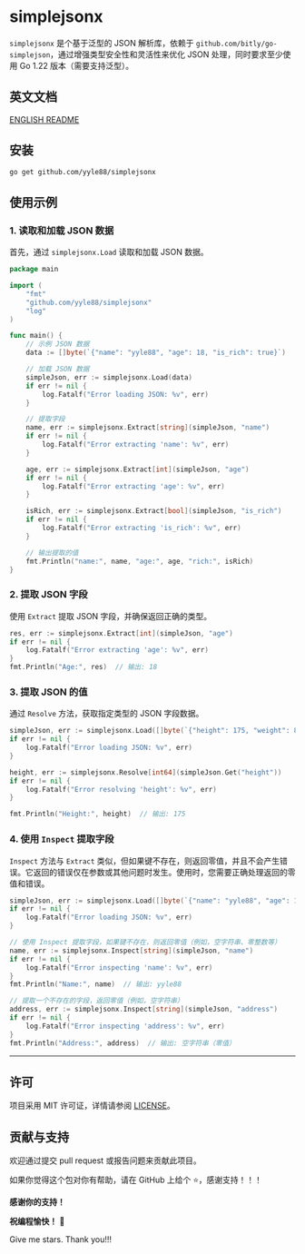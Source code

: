 # simplejsonx

`simplejsonx` 是个基于泛型的 JSON 解析库，依赖于 `github.com/bitly/go-simplejson`，通过增强类型安全性和灵活性来优化 JSON 处理，同时要求至少使用 Go 1.22 版本（需要支持泛型）。

## 英文文档

[ENGLISH README](README.md)

## 安装

```bash
go get github.com/yyle88/simplejsonx
```

## 使用示例

### 1. 读取和加载 JSON 数据

首先，通过 `simplejsonx.Load` 读取和加载 JSON 数据。

```go
package main

import (
	"fmt"
	"github.com/yyle88/simplejsonx"
	"log"
)

func main() {
	// 示例 JSON 数据
	data := []byte(`{"name": "yyle88", "age": 18, "is_rich": true}`)

	// 加载 JSON 数据
	simpleJson, err := simplejsonx.Load(data)
	if err != nil {
		log.Fatalf("Error loading JSON: %v", err)
	}

	// 提取字段
	name, err := simplejsonx.Extract[string](simpleJson, "name")
	if err != nil {
		log.Fatalf("Error extracting 'name': %v", err)
	}

	age, err := simplejsonx.Extract[int](simpleJson, "age")
	if err != nil {
		log.Fatalf("Error extracting 'age': %v", err)
	}

	isRich, err := simplejsonx.Extract[bool](simpleJson, "is_rich")
	if err != nil {
		log.Fatalf("Error extracting 'is_rich': %v", err)
	}

	// 输出提取的值
	fmt.Println("name:", name, "age:", age, "rich:", isRich)
}
```

### 2. 提取 JSON 字段

使用 `Extract` 提取 JSON 字段，并确保返回正确的类型。

```go
res, err := simplejsonx.Extract[int](simpleJson, "age")
if err != nil {
    log.Fatalf("Error extracting 'age': %v", err)
}
fmt.Println("Age:", res)  // 输出: 18
```

### 3. 提取 JSON 的值

通过 `Resolve` 方法，获取指定类型的 JSON 字段数据。

```go
simpleJson, err := simplejsonx.Load([]byte(`{"height": 175, "weight": 80}`))
if err != nil {
	log.Fatalf("Error loading JSON: %v", err)
}

height, err := simplejsonx.Resolve[int64](simpleJson.Get("height"))
if err != nil {
	log.Fatalf("Error resolving 'height': %v", err)
}

fmt.Println("Height:", height)  // 输出: 175
```

### 4. 使用 `Inspect` 提取字段

`Inspect` 方法与 `Extract` 类似，但如果键不存在，则返回零值，并且不会产生错误。它返回的错误仅在参数或其他问题时发生。使用时，您需要正确处理返回的零值和错误。

```go
simpleJson, err := simplejsonx.Load([]byte(`{"name": "yyle88", "age": 18}`))
if err != nil {
	log.Fatalf("Error loading JSON: %v", err)
}

// 使用 Inspect 提取字段，如果键不存在，则返回零值（例如，空字符串、零整数等）
name, err := simplejsonx.Inspect[string](simpleJson, "name")
if err != nil {
    log.Fatalf("Error inspecting 'name': %v", err)
}
fmt.Println("Name:", name)  // 输出: yyle88

// 提取一个不存在的字段，返回零值（例如，空字符串）
address, err := simplejsonx.Inspect[string](simpleJson, "address")
if err != nil {
    log.Fatalf("Error inspecting 'address': %v", err)
}
fmt.Println("Address:", address)  // 输出: 空字符串（零值）
```

---

## 许可

项目采用 MIT 许可证，详情请参阅 [LICENSE](LICENSE)。

## 贡献与支持

欢迎通过提交 pull request 或报告问题来贡献此项目。

如果你觉得这个包对你有帮助，请在 GitHub 上给个 ⭐，感谢支持！！！

**感谢你的支持！**

**祝编程愉快！** 🎉

Give me stars. Thank you!!!
